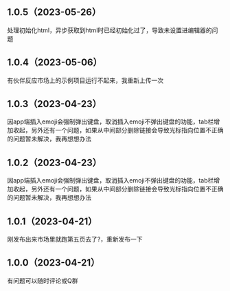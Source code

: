 ## 1.0.5（2023-05-26）
处理初始化html，异步获取到html时已经初始化过了，导致未设置进编辑器的问题
## 1.0.4（2023-05-06）
有伙伴反应市场上的示例项目运行不起来，我重新上传一次
## 1.0.3（2023-04-23）
因app端插入emoji会强制弹出键盘，取消插入emoji不弹出键盘的功能，tab栏增加收起，另外还有一个问题，如果从中间部分删除链接会导致光标指向位置不正确的问题暂未解决，我再想想办法
## 1.0.2（2023-04-23）
因app端插入emoji会强制弹出键盘，取消插入emoji不弹出键盘的功能，tab栏增加收起，另外还有一个问题，如果从中间部分删除链接会导致光标指向位置不正确的问题暂未解决，我再想想办法
## 1.0.1（2023-04-21）
刚发布出来市场里就跑第五页去了?，重新发布一下
## 1.0.0（2023-04-21）
有问题可以随时评论或Q群
